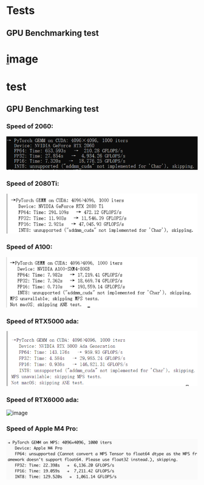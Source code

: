 # Tests

## GPU Benchmarking test

[i](https://github.com/TzJ2006/test/blob/main/results/GPU%20speed%20test/2060.jpg)mage
=====

# test

## GPU Benchmarking test

### Speed of 2060:

![image](https://github.com/TzJ2006/test/blob/main/results/GPU%20speed%20test/2060.jpg)

### Speed of 2080Ti:

![image](https://github.com/TzJ2006/test/blob/main/results/GPU%20speed%20test/2080Ti.jpg)

### Speed of A100:

![image](https://github.com/TzJ2006/test/blob/main/results/GPU%20speed%20test/A100.jpg)

### Speed of RTX5000 ada:

![image](https://github.com/TzJ2006/test/blob/main/results/GPU%20speed%20test/RTX5000ada.jpg)

### Speed of RTX6000 ada:

![image](https://github.com/TzJ2006/test/blob/main/results/GPU%20speed%20test/RTX6000ada.jpg)

### Speed of Apple M4 Pro:

![image](https://github.com/TzJ2006/test/blob/main/results/GPU%20speed%20test/M4%20pro.png)
